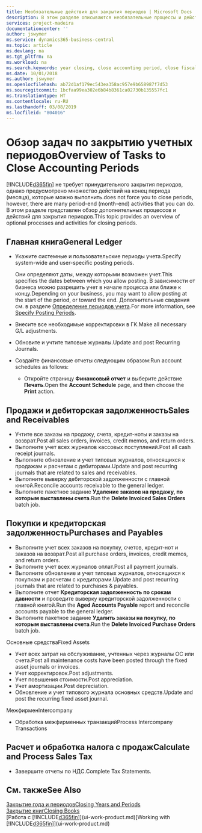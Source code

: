 ```yaml
---
title: Необязательные действия для закрытия периодов | Microsoft Docs
description: В этом разделе описываются необязательные процессы и действия по закрытию учетных периодов в Business Central.
services: project-madeira
documentationcenter: ''
author: jswymer
ms.service: dynamics365-business-central
ms.topic: article
ms.devlang: na
ms.tgt_pltfrm: na
ms.workload: na
ms.search.keywords: year closing, close accounting period, close fiscal year, aging, creditor payments, vendor payments
ms.date: 10/01/2018
ms.author: jswymer
ms.openlocfilehash: ab72d1af179ec543ea358ac957e9b658987f7d53
ms.sourcegitcommit: 1bcfaa99ea302e6b84b8361ca02730b135557fc1
ms.translationtype: HT
ms.contentlocale: ru-RU
ms.lasthandoff: 03/08/2019
ms.locfileid: "804016"
---
```

# <a name="overview-of-tasks-to-close-accounting-periods"></a><span data-ttu-id="1be08-103">Обзор задач по закрытию учетных периодов</span><span class="sxs-lookup"><span data-stu-id="1be08-103">Overview of Tasks to Close Accounting Periods</span></span>
[!INCLUDE[d365fin](includes/d365fin_md.md)] <span data-ttu-id="1be08-104">не требует принудительного закрытия периодов, однако предусмотрено множество действий на конец периода (месяца), которые можно выполнить.</span><span class="sxs-lookup"><span data-stu-id="1be08-104">does not force you to close periods, however, there are many period-end (month-end) activities that you can do.</span></span> <span data-ttu-id="1be08-105">В этом разделе представлен обзор дополнительных процессов и действий для закрытия периодов.</span><span class="sxs-lookup"><span data-stu-id="1be08-105">This topic provides an overview of optional processes and activities for closing periods.</span></span>  

## <a name="general-ledger"></a><span data-ttu-id="1be08-106">Главная книга</span><span class="sxs-lookup"><span data-stu-id="1be08-106">General Ledger</span></span>
* <span data-ttu-id="1be08-107">Укажите системные и пользовательские периоды учета.</span><span class="sxs-lookup"><span data-stu-id="1be08-107">Specify system-wide and user-specific posting periods.</span></span>  

    <span data-ttu-id="1be08-108">Они определяют даты, между которыми возможен учет.</span><span class="sxs-lookup"><span data-stu-id="1be08-108">This specifies the dates between which you allow posting.</span></span> <span data-ttu-id="1be08-109">В зависимости от бизнеса можно разрешить учет в начале процесса или ближе к концу.</span><span class="sxs-lookup"><span data-stu-id="1be08-109">Depending on your business, you may want to allow posting at the start of the period, or toward the end.</span></span> <span data-ttu-id="1be08-110">Дополнительные сведения см. в разделе [Определение периодов учета](finance-how-specify-posting-periods.md).</span><span class="sxs-lookup"><span data-stu-id="1be08-110">For more information, see [Specify Posting Periods](finance-how-specify-posting-periods.md).</span></span>  
* <span data-ttu-id="1be08-111">Внесите все необходимые корректировки в ГК.</span><span class="sxs-lookup"><span data-stu-id="1be08-111">Make all necessary G/L adjustments.</span></span>  
* <span data-ttu-id="1be08-112">Обновите и учтите типовые журналы.</span><span class="sxs-lookup"><span data-stu-id="1be08-112">Update and post Recurring Journals.</span></span>  
  <!--* Process Consolidations-->
* <span data-ttu-id="1be08-113">Создайте финансовые отчеты следующим образом:</span><span class="sxs-lookup"><span data-stu-id="1be08-113">Run account schedules as follows:</span></span>  
  * <span data-ttu-id="1be08-114">Откройте страницу **Финансовый отчет** и выберите действие **Печать**.</span><span class="sxs-lookup"><span data-stu-id="1be08-114">Open the **Account Schedule** page, and then choose the **Print** action.</span></span>  

## <a name="sales-and-receivables"></a><span data-ttu-id="1be08-115">Продажи и дебиторская задолженность</span><span class="sxs-lookup"><span data-stu-id="1be08-115">Sales and Receivables</span></span>
* <span data-ttu-id="1be08-116">Учтите все заказы на продажу, счета, кредит-ноты и заказы на возврат.</span><span class="sxs-lookup"><span data-stu-id="1be08-116">Post all sales orders, invoices, credit memos, and return orders.</span></span>  
* <span data-ttu-id="1be08-117">Выполните учет всех журналов кассовых поступлений.</span><span class="sxs-lookup"><span data-stu-id="1be08-117">Post all cash receipt journals.</span></span>  
* <span data-ttu-id="1be08-118">Выполните обновление и учет типовых журналов, относящихся к продажам и расчетам с дебиторами.</span><span class="sxs-lookup"><span data-stu-id="1be08-118">Update and post recurring journals that are related to sales and receivables.</span></span>  
* <span data-ttu-id="1be08-119">Выполните выверку дебиторской задолженности с главной книгой.</span><span class="sxs-lookup"><span data-stu-id="1be08-119">Reconcile accounts receivable to the general ledger.</span></span>  
* <span data-ttu-id="1be08-120">Выполните пакетное задание **Удаление заказов на продажу, по которым выставлены счета**.</span><span class="sxs-lookup"><span data-stu-id="1be08-120">Run the **Delete Invoiced Sales Orders** batch job.</span></span>  

## <a name="purchases-and-payables"></a><span data-ttu-id="1be08-121">Покупки и кредиторская задолженность</span><span class="sxs-lookup"><span data-stu-id="1be08-121">Purchases and Payables</span></span>
* <span data-ttu-id="1be08-122">Выполните учет всех заказов на покупку, счетов, кредит-нот и заказов на возврат.</span><span class="sxs-lookup"><span data-stu-id="1be08-122">Post all purchase orders, invoices, credit memos, and return orders.</span></span>  
* <span data-ttu-id="1be08-123">Выполните учет всех журналов оплат.</span><span class="sxs-lookup"><span data-stu-id="1be08-123">Post all payment journals.</span></span>  
* <span data-ttu-id="1be08-124">Выполните обновление и учет типовых журналов, относящихся к покупкам и расчетам с кредиторами.</span><span class="sxs-lookup"><span data-stu-id="1be08-124">Update and post recurring journals that are related to purchases & payables.</span></span>  
* <span data-ttu-id="1be08-125">Выполните отчет **Кредиторская задолженность по срокам давности** и проведите выверку кредиторской задолженности с главной книгой.</span><span class="sxs-lookup"><span data-stu-id="1be08-125">Run the **Aged Accounts Payable** report and reconcile accounts payable to the general ledger.</span></span>  
* <span data-ttu-id="1be08-126">Выполните пакетное задание **Удалить заказы на покупку, по которым выставлены счета**.</span><span class="sxs-lookup"><span data-stu-id="1be08-126">Run the **Delete Invoiced Purchase Orders** batch job.</span></span>  

<span data-ttu-id="1be08-127">Основные средства</span><span class="sxs-lookup"><span data-stu-id="1be08-127">Fixed Assets</span></span>
* <span data-ttu-id="1be08-128">Учет всех затрат на обслуживание, учтенных через журналы ОС или счета.</span><span class="sxs-lookup"><span data-stu-id="1be08-128">Post all maintenance costs have been posted through the fixed asset journals or invoices.</span></span>
* <span data-ttu-id="1be08-129">Учет корректировок.</span><span class="sxs-lookup"><span data-stu-id="1be08-129">Post adjustments.</span></span>
* <span data-ttu-id="1be08-130">Учет повышения стоимости.</span><span class="sxs-lookup"><span data-stu-id="1be08-130">Post appreciation.</span></span>
* <span data-ttu-id="1be08-131">Учет амортизации.</span><span class="sxs-lookup"><span data-stu-id="1be08-131">Post depreciation.</span></span>
* <span data-ttu-id="1be08-132">Обновление и учет типового журнала основных средств.</span><span class="sxs-lookup"><span data-stu-id="1be08-132">Update and post the recurring fixed asset journal.</span></span>

<span data-ttu-id="1be08-133">Межфирмен</span><span class="sxs-lookup"><span data-stu-id="1be08-133">Intercompany</span></span>
* <span data-ttu-id="1be08-134">Обработка межфирменных транзакций</span><span class="sxs-lookup"><span data-stu-id="1be08-134">Process Intercompany Transactions</span></span>

## <a name="calculate-and-process-sales-tax"></a><span data-ttu-id="1be08-135">Расчет и обработка налога с продаж</span><span class="sxs-lookup"><span data-stu-id="1be08-135">Calculate and Process Sales Tax</span></span>
* <span data-ttu-id="1be08-136">Завершите отчеты по НДС.</span><span class="sxs-lookup"><span data-stu-id="1be08-136">Complete Tax Statements.</span></span>  

## <a name="see-also"></a><span data-ttu-id="1be08-137">См. также</span><span class="sxs-lookup"><span data-stu-id="1be08-137">See Also</span></span>
[<span data-ttu-id="1be08-138">Закрытие года и периодов</span><span class="sxs-lookup"><span data-stu-id="1be08-138">Closing Years and Periods</span></span>](year-close-years-periods.md)  
[<span data-ttu-id="1be08-139">Закрытие книг</span><span class="sxs-lookup"><span data-stu-id="1be08-139">Closing Books</span></span>](year-close-books.md)  
<span data-ttu-id="1be08-140">[Работа с [!INCLUDE[d365fin](includes/d365fin_md.md)]](ui-work-product.md)</span><span class="sxs-lookup"><span data-stu-id="1be08-140">[Working with [!INCLUDE[d365fin](includes/d365fin_md.md)]](ui-work-product.md)</span></span>
